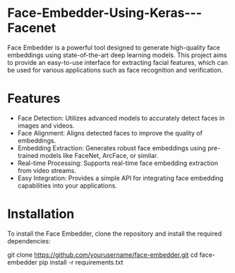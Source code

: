 # Face-Embedder-Using-Keras---Facenet
Face Embedder is a powerful tool designed to generate high-quality face embeddings using state-of-the-art deep learning models. This project aims to provide an easy-to-use interface for extracting facial features, which can be used for various applications such as face recognition and verification.

# Features
* Face Detection: Utilizes advanced models to accurately detect faces in images and videos.
* Face Alignment: Aligns detected faces to improve the quality of embeddings.
* Embedding Extraction: Generates robust face embeddings using pre-trained models like FaceNet, ArcFace, or similar.
* Real-time Processing: Supports real-time face embedding extraction from video streams.
* Easy Integration: Provides a simple API for integrating face embedding capabilities into your applications.

# Installation
To install the Face Embedder, clone the repository and install the required dependencies:

git clone https://github.com/yourusername/face-embedder.git
cd face-embedder
pip install -r requirements.txt
